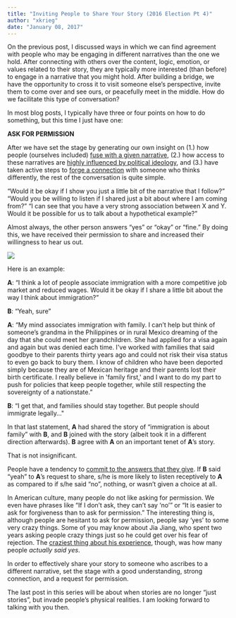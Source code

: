 ```yaml
---
title: "Inviting People to Share Your Story (2016 Election Pt 4)"
author: "xkrieg"
date: "January 08, 2017"
---
```


On the previous post, I discussed ways in which we can find agreement
with people who may be engaging in different narratives than the one we
hold. After connecting with others over the content, logic, emotion, or
values related to their story, they are typically more interested (than
before) to engage in a narrative that you might hold. After building a
bridge, we have the opportunity to cross it to visit someone else’s
perspective, invite them to come over and see ours, or peacefully meet
in the middle. How do we facilitate this type of conversation?

In most blog posts, I typically have three or four points on how to do
something, but this time I just have one:

**ASK FOR PERMISSION**

After we have set the stage by generating our own insight on (1.) how
people (ourselves included) [fuse with a given
narrative](https://xkrieg.github.io/Election02/), (2.) how access to
these narratives are [highly influenced by political
ideology](https://xkrieg.github.io/Election01/), and (3.) have taken
active steps to [forge a
connection](https://xkrieg.github.io/Election03/) with someone who
thinks differently, the rest of the conversation is quite simple.

“Would it be okay if I show you just a little bit of the narrative that
I follow?”
“Would you be willing to listen if I shared just a bit
about where I am coming from?”
“I can see that you have a very strong
association between X and Y. Would it be possible for us to talk about a
hypothetical example?”

Almost always, the other person answers “yes” or “okay” or “fine.” By
doing this, we have received their permission to share and increased
their willingness to hear us out.

![](http://erikkillian.com/wp/wp-content/uploads/2014/04/permission.jpg)

Here is an example:

**A**: “I think a lot of people associate immigration with a more
competitive job market and reduced wages. Would it be okay if I share a
little bit about the way I think about immigration?”

**B**: “Yeah, sure”

**A**: “My mind associates immigration with family. I can’t help but
think of someone’s grandma in the Philippines or in rural Mexico
dreaming of the day that she could meet her grandchildren. She had
applied for a visa again and again but was denied each time. I've worked
with families that said goodbye to their parents thirty years ago and
could not risk their visa status to even go back to bury them. I know of
children who have been deported simply because they are of Mexican
heritage and their parents lost their birth certificate. I really
believe in 'family first,' and I want to do my part to push for policies
that keep people together, while still respecting the sovereignty of a
nationstate.” 

**B**: “I get that, and families should stay together. But
people should immigrate legally…"


In that last statement, **A** had shared the story of “immigration is
about family” with **B**, and **B** joined with the story (albeit took
it in a different direction afterwards). **B** agree with **A** on an
important tenet of **A**’s story.

That is not insignificant.

People have a tendency to [commit to the answers that they
give](https://www.psychologytoday.com/blog/let-their-words-do-the-talking/201212/get-things-done-get-verbal-commitment).
If **B** said “yeah” to **A**’s request to share, s/he is more likely to
listen receptively to **A** as compared to if s/he said “no”, nothing,
or wasn’t given a choice at all.

In American culture, many people do not like asking for permission. We
even have phrases like “If I don’t ask, they can’t say ‘no’” or “It is
easier to ask for forgiveness than to ask for permission.” The
interesting thing is, although people are hesitant to ask for
permission, people say ‘yes’ to some very crazy things. Some of you may
know about Jia Jiang, who spent two years asking people crazy things
just so he could get over his fear of rejection. The [craziest thing
about his
experience](https://www.bloomberg.com/news/articles/2013-01-07/rejection-therapy-a-hundred-days-of-no),
though, was how many people *actually said yes*.

In order to effectively share your story to someone who ascribes to a
different narrative, set the stage with a good understanding, strong
connection, and a request for permission.

The last post in this series will be about when stories are no longer
“just stories”, but invade people’s physical realities. I am looking
forward to talking with you then.
